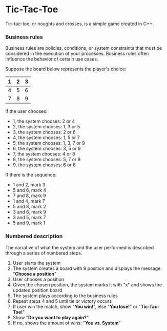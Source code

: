 # Tic-Tac-Toe
Tic-tac-toe, or noughts and crosses, is a simple game created in C++.

### Business rules

Business rules are policies, conditions, or system constraints that must be considered in the execution of your processes. Business rules often influence the behavior of certain use cases.

Suppose the board below represents the player's choice:

| 1  | 2  | 3  |
|---|---|---|
| 4  |  5 |  6 |
|  7 |  8 |  9 |


If the user chooses:
* 1, the system chooses: 2 or 4
* 2, the system chooses: 1, 3 or 5
* 3, the system chooses: 2 or 6
* 4, the system chooses: 1, 5 or 7
* 5, the system chooses: 1, 3, 7 or 9
* 6, the system chooses: 3, 5 or 9
* 7, the system chooses: 4 or 8
* 8, the system chooses: 5, 7 or 9
* 9, the system chooses: 6 or 8

If there is the sequence:
* 1 and 2, mark 3
* 5 and 6, mark 4
* 7 and 8, mark 9
* 1 and 4, mark 7
* 5 and 8, mark 2
* 3 and 6, mark 9
* 3 and 5, mark 7
* 5 and 9, mark 1

### Numbered description

The narrative of what the system and the user performed is described through a series of numbered steps.

1. User starts the system
2. The system creates a board with 9 position and displays the message: "**Choose a position**"
3. User chooses a position
4. Given the chosen position, the system marks it with "x" and shows the updated position board
5. The system plays according to the business rules
6. Repeat steps 4 and 5 until tie or victory occurs
7. If user win the match, show "**You win!**", else "**You lose!**" or "**Tic-Tac-Toe!**"
8. Show "**Do you want to play again?**"
9. If no, shows the amount of wins: "**You vs. System**"
